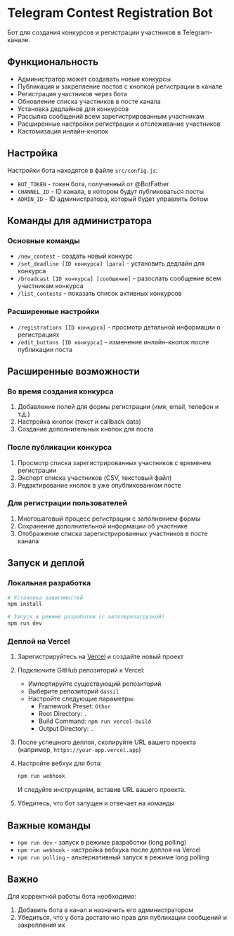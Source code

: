 # Telegram Contest Registration Bot

Бот для создания конкурсов и регистрации участников в Telegram-канале.

## Функциональность

- Администратор может создавать новые конкурсы
- Публикация и закрепление постов с кнопкой регистрации в канале
- Регистрация участников через бота
- Обновление списка участников в посте канала
- Установка дедлайнов для конкурсов
- Рассылка сообщений всем зарегистрированным участникам
- Расширенные настройки регистрации и отслеживание участников
- Кастомизация инлайн-кнопок

## Настройка

Настройки бота находятся в файле `src/config.js`:
- `BOT_TOKEN` - токен бота, полученный от @BotFather
- `CHANNEL_ID` - ID канала, в котором будут публиковаться посты
- `ADMIN_ID` - ID администратора, который будет управлять ботом

## Команды для администратора

### Основные команды
- `/new_contest` - создать новый конкурс
- `/set_deadline [ID конкурса] [дата]` - установить дедлайн для конкурса
- `/broadcast [ID конкурса] [сообщение]` - разослать сообщение всем участникам конкурса
- `/list_contests` - показать список активных конкурсов

### Расширенные настройки
- `/registrations [ID конкурса]` - просмотр детальной информации о регистрациях
- `/edit_buttons [ID конкурса]` - изменение инлайн-кнопок после публикации поста

## Расширенные возможности

### Во время создания конкурса
1. Добавление полей для формы регистрации (имя, email, телефон и т.д.)
2. Настройка кнопок (текст и callback data)
3. Создание дополнительных кнопок для поста

### После публикации конкурса
1. Просмотр списка зарегистрированных участников с временем регистрации
2. Экспорт списка участников (CSV, текстовый файл)
3. Редактирование кнопок в уже опубликованном посте

### Для регистрации пользователей
1. Многошаговый процесс регистрации с заполнением формы
2. Сохранение дополнительной информации об участнике
3. Отображение списка зарегистрированных участников в посте канала

## Запуск и деплой

### Локальная разработка

```bash
# Установка зависимостей
npm install

# Запуск в режиме разработки (с автоперезагрузкой)
npm run dev
```

### Деплой на Vercel

1. Зарегистрируйтесь на [Vercel](https://vercel.com/) и создайте новый проект

2. Подключите GitHub репозиторий к Vercel:
   - Импортируйте существующий репозиторий
   - Выберите репозиторий `dassil`
   - Настройте следующие параметры:
     - Framework Preset: `Other`
     - Root Directory: `.`
     - Build Command: `npm run vercel-build`
     - Output Directory: `.`

3. После успешного деплоя, скопируйте URL вашего проекта (например, `https://your-app.vercel.app`)

4. Настройте вебхук для бота:
   ```bash
   npm run webhook
   ```
   И следуйте инструкциям, вставив URL вашего проекта.

5. Убедитесь, что бот запущен и отвечает на команды

## Важные команды

- `npm run dev` - запуск в режиме разработки (long polling)
- `npm run webhook` - настройка вебхука после деплоя на Vercel
- `npm run polling` - альтернативный запуск в режиме long polling

## Важно

Для корректной работы бота необходимо:
1. Добавить бота в канал и назначить его администратором
2. Убедиться, что у бота достаточно прав для публикации сообщений и закрепления их 